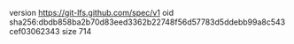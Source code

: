 version https://git-lfs.github.com/spec/v1
oid sha256:dbdb858ba2b70d83eed3362b22748f56d57783d5ddebb99a8c543cef03062343
size 714
